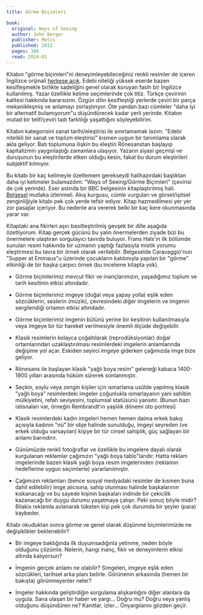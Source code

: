 ```yaml
---
title: Görme Biçimleri

book:
  original: Ways of Seeing
  author: John Berger
  publisher: Metis
  published: 2013
  pages: 166
  read: 2024-01
---
```


Kitabın "görme biçimleri"ni deneyimleyebileceğiniz renkli resimler de içeren İngilizce orijinali [herkese
açık](https://www.ways-of-seeing.com/). Edebi niteliği yüksek eserde bazen kesifleşmekle birlikte sadeliğini genel
olarak koruyan fasih bir İngilizce kullanılmış. Yazar özellikle kelime seçimlerinde çok titiz. Türkçe çevirinin kalitesi
hakkında kararsızım. Özgün dilin kesifleştiği yerlerde çeviri bir parça mekanikleşmiş ve anlamayı zorlaştırıyor. Öte
yandan bazı cümleler "daha iyi bir alternatif bulamıyorum"u düşündürecek kadar yerli yerinde. Kitabın mutad bir
telif/çeviri tadı farklılığı yaşattığını söyleyebilirim.

Kitabın kategorisini sanat tarihi/eleştirisi ile sınırlamamak lazım. "Edebi nitelikli bir sanat ve toplum eleştirisi"
kısmen uygun bir tanımlama olarak akla geliyor. Batı toplumuna ilişkin bu eleştiri Rönesanstan başlayıp kapitalizmin
yaygınlaştığı zamanlara ulaşıyor. Yazarın siyasi geçmişi ve duruşunun bu eleştirilerde etken olduğu kesin, fakat bu
durum eleştirileri subjektif kılmıyor.

Bu kitabı bir kaç kelimeyle özetlemem gerekseydi halihazırdaki başlıktan daha iyi kelimeler bulamazdım: "Ways of
Seeing/Görme Biçimleri" (çevirisi de çok yerinde). Eser aslında bir BBC belgesinin kitaplaştırılmış hali.
[Belgesel](https://www.youtube.com/watch?v=q8IrtwUuIJM) mutlaka izlenmeli. Akış kurgusu, cümle vurguları ve
görsel/işitsel zenginliğiyle kitabı pek çok yerde tefsir ediyor. Kitap hazmedilmesi yer yer zor pasajlar içeriyor. Bu
nedenle ara vererek belki bir kaç kere okunmasında yarar var.

Kitaptaki ana fikirleri aşırı basitleştirilmiş gevşek bir dille aşağıda özetliyorum. Kitap gerçek gücünü bu yalın
önermelerden ziyade bizi bu önermelere ulaştıran sorgulayıcı tavırda buluyor. Frans Hals'ın ilk bölümde sunulan resmi
hakkında bir uzmanın yaptığı fazlasıyla mistik yorumu eleştirmesi bu tavra bir örnek olarak verilebilir. Belgeselde
Caravaggio'nun "Supper at Emmaus"u üzerinde çocukların katılımıyla yapılan bir "görme" etkinliği de bir başka çarpıcı
örnek (bu inceleme kitapta yok).

- Görme biçimlerimiz mevcut fikir ve inançlarımızın, yaşadığımız toplum ve tarih kesitinin etkisi altındadır.

- Görme biçimlerimiz imgeye (doğal veya yapay yolla) eşlik eden sözcüklerin, seslerin (müzik), çevresindeki diğer
  imgelerin ve imgenin sergilendiği ortamın etkisi altındadır.

- Görme biçimlerimiz imgenin bütünü yerine bir kesitinin kullanılmasıyla veya imgeye bir tür hareket verilmesiyle önemli
  ölçüde değişebilir.

- Klasik resimlerin kolayca çoğaltılarak (reprodüksiyonlar) doğal ortamlarından uzaklaştırılması resimlerdeki imgelerin
  anlamlarında değişime yol açar. Eskiden seyirci imgeye giderken çağımızda imge bize geliyor.

- Rönesans ile başlayan klasik "yağlı boya resim" geleneği kabaca 1400-1900 yılları arasında hüküm sürerek sonlanmıştır.

- Seçkin, soylu veya zengin kişiler için ısmarlama usülde yapılmış klasik "yağlı boya" resimlerdeki imgeler çoğunlukla
  ısmarlayanın yani sahibin mülkiyetini, refah seviyesini, toplumsal statüsünü yansıtır. (Bunun bazı istisnaları var,
  örneğin Rembrandt'ın yaşlılık dönemi oto portresi)

- Klasik resimlerdeki kadın imgeleri hemen hemen daima erkek bakış açısıyla kadının "nü" bir obje halinde sunulduğu,
  imgeyi seyreden (ve erkek olduğu varsayılan) kişiye bir tür cinsel sahiplik, güç sağlayan bir anlamı barındırır.

- Günümüzde renkli fotoğraflar ve özellikle bu imgelere dayalı olarak kurgulanan reklamlar çağımızın "yağlı boya
  tablo"larıdır. Hatta reklam imgelerinde bazen klasik yağlı boya resim imgelerinden (reklamın hedeflerine uygun
  seçimlerle) yararlanılmıştır.

- Çağımızın reklamları (bence sosyal medyadaki resimler de kısmen buna dahil edilebilir) imge alıcısına, sahip olunması
  halinde başkalarının kıskanacağı ve bu sayede kişinin başkaları indinde bir çekicilik kazanacağı bir duygu durumu
  yaşatmaya çalışır. Peki sonuç böyle midir?  Bilakis reklamla avlanarak tüketen kişi pek çok durumda bir şeyler (para)
  kaybeder.

Kitabı okuduktan sonra görme ve genel olarak düşünme biçimlerimizde ne değişiklikler beklenebilir?

- Bir imgeye baktığında ilk duyumsadığınla yetinme, neden böyle olduğunu çözümle. Nelerin, hangi inanç, fikir ve
  deneyimlerin etkisi altında kalıyorsun?

- İmgenin gerçek anlamı ne olabilir? Simgeleri, imgeye eşlik eden sözcükleri, tarihsel arka planı belirle. Görünenin
  arkasında (hemen bir bakışta) görünmeyenler neler?

- İmgeler hakkında geliştirdiğin sorgulama alışkanlığını diğer alanlara da uygula. Sana ulaşan bir haber ve yargı...
  Doğru mu?  Doğru veya yanlış olduğunu düşündüren ne? Kanıtlar, izler... Önyargılarını gözden geçir.
